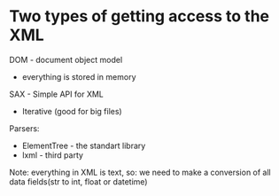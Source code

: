 # Two types of getting access to the XML

DOM - document object model
 - everything is stored in memory

SAX - Simple API for XML
 - Iterative (good for big files)

Parsers:
 - ElementTree - the standart library
 - lxml - third party

Note:
everything in XML is text, so:
we need to make a conversion of all data fields(str to int, float or datetime)